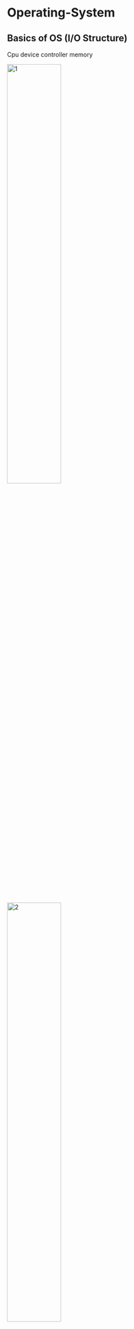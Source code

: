 # Operating-System

## Basics of OS (I/O Structure)
Cpu device controller memory 

<img src="https://github.com/user-attachments/assets/f2797839-d49a-4c44-8f9b-b4e84b276ac5" alt="1" width="50%"/>

<img src="https://github.com/user-attachments/assets/440209b4-d046-4f59-9e49-0765740240fa" alt="2" width="50%"/>

---

1. The **device driver** 
    - tells the device controller what to do by loading instructions into its registers.

2. The **device controller** 
    - reads these instructions and decides how to handle the operation.
    - It transfers data between the device and its internal buffer.
    - When the operation finishes, the **device controller** notifies the device driver via an interrupt.
    - Finally, the **device driver** informs the operating system that the task is done.

### Example
- **Initiating the Task**:
    - The operating system (OS) asks the **device driver** to read a file from the hard disk.
    - The device driver sends a "read" command to the **Command Register** of the disk controller.
- **Processing the Command**:
    - The **disk controller** looks at the command in its register and begins reading the requested data from the disk.
    - The data is temporarily stored in the controller’s **buffer**.
- **Completion Notification**:
    - When the read operation is complete, the disk controller sends an **interrupt** to the CPU, saying, "I’m done!"
- **Returning Data to the OS**:
    - The device driver retrieves the data from the disk controller’s buffer and hands it over to the operating system.
    - The OS then processes the file (e.g., displays its content to the user).

---

**Registers in Device Controllers**
These registers control and monitor the device:

- **Data Register**: Temporarily holds the data being transferred.
- **Command Register**: Receives commands from the CPU (e.g., read, write).
- **Status Register**: Provides information about the device’s status (e.g., ready, busy, error).

---

## Functionality
1. **User Interface**: Example: The graphical user interface (GUI) provided by Windows or macOS, where users can interact with files and programs through icons and menus.
2. **Program Execution**: Example: Running a program like Microsoft Word or Google Chrome by clicking its icon.
3. **I/O Operations**: Example: Reading a file from a USB drive or writing data to a printer.
4. **File System Manipulation**: Example: Creating, deleting, or renaming a file or folder on your computer.
5. **Communications**: Example: Sending a message over a chat application like WhatsApp, which involves inter-process communication.
6. **Error Detection**: Example: A notification popping up when a disk becomes full or a file system becomes corrupted.
7. **Resource Allocation**: Example: The OS assigning CPU time and memory to multiple programs running simultaneously, like a browser and a video editor.
8. **Accounting**: Example: A cloud service tracking how much CPU and memory resources your virtual machine is using for billing purposes.
9. **Protection and Security**: Example: A password-protected login screen preventing unauthorized access to a computer.
# Functionality 
1. User Interface:Example: The graphical user interface (GUI) provided by Windows or macOS, where users can interact with files and programs through icons and menus.

2. Program Execution:Example: Running a program like Microsoft Word or Google Chrome by clicking its icon.

3. I/O Operations:Example: Reading a file from a USB drive or writing data to a printer.

4. File System Manipulation:Example: Creating, deleting, or renaming a file or folder on your computer.

5. Communications:Example: Sending a message over a chat application like WhatsApp, which involves inter-process communication.

6. Error Detection:Example: A notification popping up when a disk becomes full or a file system becomes corrupted.

7. Resource Allocation:Example: The OS assigning CPU time and memory to multiple programs running simultaneously, like a browser and a video editor.

8. Accounting:Example: A cloud service tracking how much CPU and memory resources your virtual machine is using for billing purposes.

9. Protection and Security:Example: A password-protected login screen preventing unauthorized access to a computer.

---

1. Multi-Processing Example: Parallel Image Processing

Scenario: You are tasked with processing a batch of high-resolution images. Each image is large, and processing them sequentially is too slow. Multi-processing can divide this task:

Process 1: Reads the image files and sends image chunks to child processes via shared memory.

Process 2: Applies a filter (e.g., Gaussian blur) to a portion of the image.

Process 3: Enhances the image (e.g., adjusts brightness and contrast).

Parent Process: Combines the processed chunks from all child processes and writes the final image to disk.


Shared memory is used for passing image data between processes.

Inter-process communication (IPC) ensures synchronization (e.g., semaphores or mutexes).

Processes execute on separate CPU cores for speedup.



---

2. Multi-Threading Example: Real-Time Stock Market Data Aggregator

Scenario: Build a high-frequency trading application where multiple data streams need to be processed simultaneously.

Thread 1: Connects to the stock market API and continuously fetches raw data.

Thread 2: Processes this raw data (e.g., computes moving averages, volatility).

Thread 3: Updates the user interface with processed data in real time.

Thread 4: Logs the raw and processed data into files for future analysis.


Threads share memory to avoid redundant data duplication.

Thread-safe queues or ring buffers are used to pass data between threads.

Mutexes and condition variables ensure synchronization and prevent race conditions.



---

3. Mixing Multi-Threading and Shared Memory: Autonomous Vehicle Simulation

Scenario: Simulate an autonomous vehicle's sensors and decision-making system.

Main Thread: Controls the simulation loop.

Thread 1: Simulates data from LiDAR sensors (e.g., 3D environment mapping).

Thread 2: Simulates data from cameras (e.g., object detection).

Thread 3: Processes sensor data (e.g., combines LiDAR and camera data into a cohesive map).

Thread 4: Implements decision-making logic (e.g., steering, braking).

Shared Memory: Used to store the latest sensor data for access by processing and decision threads.



Shared memory with fine-grained locking mechanisms ensures consistency.

Real-time constraints demand careful thread scheduling and priority management.

Optimized algorithms minimize the overhead of context switching.



---

4. Multi-Processing with Fault Tolerance: Distributed Web Crawler

Scenario: Create a distributed system to crawl and index the web.

Master Process:

Distributes URLs to worker processes.

Collects and aggregates results (e.g., page content and metadata).


Worker Processes:

Fetch and parse web pages concurrently.

Use local caching to avoid redundant requests.


Shared Memory:

Tracks the list of processed URLs to prevent duplication.


Fault Tolerance:

Monitors worker processes.

Restarts processes in case of crashes, ensuring no task is lost.



Shared memory or databases ensure consistency across processes.

Fault tolerance uses signals and process monitoring to detect failures.

Load balancing ensures even distribution of tasks among processes.



---

5. Complex Example: Real-Time Multiplayer Game Server

Scenario: Design the backend for a real-time multiplayer game with hundreds of players.

Multi-Processing:

Each game room is a separate process, running on its own core.

The master process manages player connections and assigns players to game rooms.


Multi-Threading (within each process):

Thread 1: Handles player movement and physics calculations.

Thread 2: Manages network communication with players (e.g., sending/receiving updates).

Thread 3: Updates the game state and broadcasts changes to players.


Shared Memory:

The master process and game room processes share player data (e.g., global rankings, game state).

Use semaphores or spinlocks for synchronizing shared data access.

# System Calls

System calls are a critical part of any operating system, acting as a communication bridge between user-level programs and the OS kernel. They allow applications to request services such as file access, process control, or memory management in a safe and controlled way.

Why System Calls Are Important

When user programs need access to hardware or core OS functionalities, they cannot directly interact with these resources because of security and abstraction layers. Instead, they use system calls, which safely transition the program into kernel mode to perform the requested operation.

Types of System Calls

1. Process Management:
Used to create, execute, and terminate processes.

Examples: fork (create a process), exec (replace a process), exit (terminate a process).



2. File Management:
Handle file operations like opening, reading, writing, and closing files.

Examples: open, read, write, close.



3. Device Management:
Interact with hardware devices such as printers or disks.

Examples: ioctl (device control), read, write.



4. Information Management:
Retrieve system or process-related information.

Examples: getpid (get process ID), time (get system time).



5. Communication:
Enable communication between processes through mechanisms like pipes or sockets.

Examples: pipe, send, recv.



6. Memory Management:
Manage system memory, such as allocating or mapping memory regions.

Examples: mmap, brk.




How System Calls Work

1. Application Request: A program invokes a system call, such as read(fd, buf, size).


2. Mode Transition: The system switches from user mode to kernel mode, typically via a software interrupt.


3. Kernel Execution: The OS performs the requested operation, such as reading data from a file.


4. Result Return: The results or errors are returned to the application, and the system switches back to user mode.



Real-World Examples

In Linux or Unix systems: open, write, fork, execve.

In Windows systems: CreateProcess, ReadFile, VirtualAlloc.


Why System Calls Matter

System calls abstract the complexities of hardware and OS internals, making development easier for programmers. They also provide a secure way to access system resources, ensuring that critical operations like memory and device management are handled safely.

In essence, system calls are the backbone of how applications interact with the underlying operating system, making them indispensable in any computing environment.

